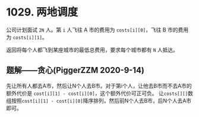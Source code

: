 # 1029. 两地调度

公司计划面试 `2N` 人。第 `i` 人飞往 A 市的费用为 `costs[i][0]`，飞往 B 市的费用为 `costs[i][1]`。

返回将每个人都飞到某座城市的最低总费用，要求每个城市都有 `N` 人抵达。

## 题解——贪心(PiggerZZM 2020-9-14)

先让所有人都去A市，然后让N个人去B市。对于第i个人，让他去B市而不去A市的额外代价是 `cost[i][1] - cost[i][0]`，这个额外代价可正可负。
让`costs[][]`数组按照`cost[i][1] - cost[i][0]`降序排列，然后前N个人去B市，后N个人去A市即可。